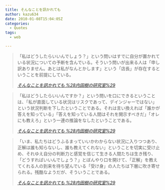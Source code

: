 ```yaml
---
title: そんなことを訊かれても
author: kazu634
date: 2010-01-08T15:04:05Z
categories:
  - Quotes
tags:
  - web

---
```

<div class="section">
<blockquote title="そんなことを訊かれても %28内田樹の研究室%29" cite="http://blog.tatsuru.com/2010/01/08_1532.php">
<p>
      「私はどうしたらいいんでしょう？」という問いはすでに自分が置かれている状況についての予断を含んでいる。そういう問いが出来る人は「申し訳ありません。あとは私がなんとかします」という「店長」が存在するということを前提にしている。
</p>
    
<p>
<cite><a href="http://blog.tatsuru.com/2010/01/08_1532.php" onclick="__gaTracker('send', 'event', 'outbound-article', 'http://blog.tatsuru.com/2010/01/08_1532.php', 'そんなことを訊かれても %28内田樹の研究室%29');" target="_blank">そんなことを訊かれても %28内田樹の研究室%29</a></cite>
</p>
</blockquote>
  
<blockquote title="そんなことを訊かれても %28内田樹の研究室%29" cite="http://blog.tatsuru.com/2010/01/08_1532.php">
<p>
      「私はどうしたらいいんですか？」という問いを口にできるということは、「私が直面している状況はリスクであって、デインジャーではない」という状況判断を下したということである。それは言い換えれば「誰かが答えを知っている」「答えを知っている人間はそれを開示すべきだ」「オレにも教えろ」という一連の推論をなしたということである。
</p>
    
<p>
<cite><a href="http://blog.tatsuru.com/2010/01/08_1532.php" onclick="__gaTracker('send', 'event', 'outbound-article', 'http://blog.tatsuru.com/2010/01/08_1532.php', 'そんなことを訊かれても %28内田樹の研究室%29');" target="_blank">そんなことを訊かれても %28内田樹の研究室%29</a></cite>
</p>
</blockquote>
  
<blockquote title="そんなことを訊かれても %28内田樹の研究室%29" cite="http://blog.tatsuru.com/2010/01/08_1532.php">
<p>
      「いま、私たちはどうふるまっていいかわからない状況に入りつつあり、正解は誰も知らないし、誰も教えてくれない」ということを切実に受け止め、それゆえ自分の判断力と感覚を信じて生きる人間たちは生き残り、「どうすればいいんでしょう？」とぼんやり口を開けて、「正解」を教えてくれる人の到来を待ち望んでいる「受け身」の人たちは下層に吹き寄せられる。残酷なようだが、そういうことである。
</p>
    
<p>
<cite><a href="http://blog.tatsuru.com/2010/01/08_1532.php" onclick="__gaTracker('send', 'event', 'outbound-article', 'http://blog.tatsuru.com/2010/01/08_1532.php', 'そんなことを訊かれても %28内田樹の研究室%29');" target="_blank">そんなことを訊かれても %28内田樹の研究室%29</a></cite>
</p>
</blockquote>
</div>
